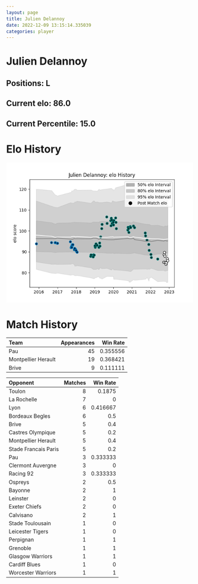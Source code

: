 ```yaml
---  
layout: page  
title: Julien Delannoy  
date: 2022-12-09 13:15:14.335039  
categories: player  
---
```

# Julien Delannoy

## Positions: L

## Current elo: 86.0

## Current Percentile: 15.0

# Elo History


![elo history](history_JulienDelannoy.png)
# Match History


| Team                |   Appearances |   Win Rate |
|:--------------------|--------------:|-----------:|
| Pau                 |            45 |   0.355556 |
| Montpellier Herault |            19 |   0.368421 |
| Brive               |             9 |   0.111111 |

| Opponent             |   Matches |   Win Rate |
|:---------------------|----------:|-----------:|
| Toulon               |         8 |   0.1875   |
| La Rochelle          |         7 |   0        |
| Lyon                 |         6 |   0.416667 |
| Bordeaux Begles      |         6 |   0.5      |
| Brive                |         5 |   0.4      |
| Castres Olympique    |         5 |   0.2      |
| Montpellier Herault  |         5 |   0.4      |
| Stade Francais Paris |         5 |   0.2      |
| Pau                  |         3 |   0.333333 |
| Clermont Auvergne    |         3 |   0        |
| Racing 92            |         3 |   0.333333 |
| Ospreys              |         2 |   0.5      |
| Bayonne              |         2 |   1        |
| Leinster             |         2 |   0        |
| Exeter Chiefs        |         2 |   0        |
| Calvisano            |         2 |   1        |
| Stade Toulousain     |         1 |   0        |
| Leicester Tigers     |         1 |   0        |
| Perpignan            |         1 |   1        |
| Grenoble             |         1 |   1        |
| Glasgow Warriors     |         1 |   1        |
| Cardiff Blues        |         1 |   0        |
| Worcester Warriors   |         1 |   1        |